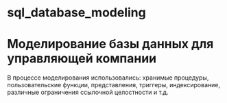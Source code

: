 # sql_database_modeling
# Моделирование базы данных для управляющей компании
В процессе моделирования использовались: хранимые процедуры, пользовательские функции, представления, триггеры, индексирование, различные ограничения ссылочной целостности и т.д.
